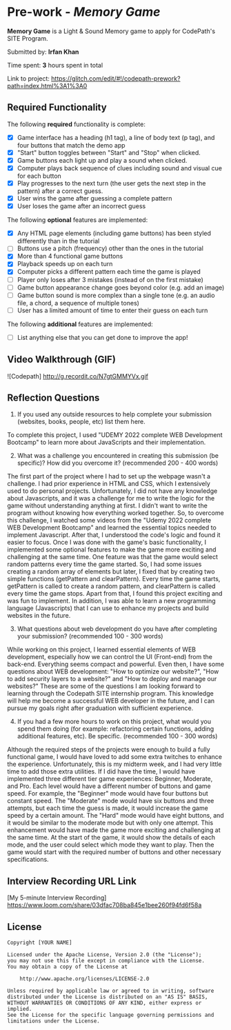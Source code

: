 # Pre-work - *Memory Game*

**Memory Game** is a Light & Sound Memory game to apply for CodePath's SITE Program. 

Submitted by: **Irfan Khan**

Time spent: **3** hours spent in total

Link to project: https://glitch.com/edit/#!/codepath-prework?path=index.html%3A1%3A0

## Required Functionality

The following **required** functionality is complete:

* [x] Game interface has a heading (h1 tag), a line of body text (p tag), and four buttons that match the demo app
* [x] "Start" button toggles between "Start" and "Stop" when clicked. 
* [x] Game buttons each light up and play a sound when clicked. 
* [x] Computer plays back sequence of clues including sound and visual cue for each button
* [x] Play progresses to the next turn (the user gets the next step in the pattern) after a correct guess. 
* [x] User wins the game after guessing a complete pattern
* [x] User loses the game after an incorrect guess

The following **optional** features are implemented:

* [x] Any HTML page elements (including game buttons) has been styled differently than in the tutorial
* [ ] Buttons use a pitch (frequency) other than the ones in the tutorial
* [x] More than 4 functional game buttons
* [x] Playback speeds up on each turn
* [x] Computer picks a different pattern each time the game is played
* [ ] Player only loses after 3 mistakes (instead of on the first mistake)
* [ ] Game button appearance change goes beyond color (e.g. add an image)
* [ ] Game button sound is more complex than a single tone (e.g. an audio file, a chord, a sequence of multiple tones)
* [ ] User has a limited amount of time to enter their guess on each turn

The following **additional** features are implemented:

- [ ] List anything else that you can get done to improve the app!

## Video Walkthrough (GIF)

![Codepath] http://g.recordit.co/N7gtGMMYVx.gif

## Reflection Questions
1. If you used any outside resources to help complete your submission (websites, books, people, etc) list them here. 

 To complete this project, I used "UDEMY 2022 complete WEB Development Bootcamp" to learn more about JavaScripts and their implementation.

2. What was a challenge you encountered in creating this submission (be specific)? How did you overcome it? (recommended 200 - 400 words)
 
The first part of the project where I had to set up the webpage wasn't a challenge. I had prior experience in HTML and CSS, which I extensively used to do personal  projects. Unfortunately, I did not have any knowledge about Javascripts, and it was a challenge for me to write the logic for the game without understanding   anything at first. I didn't want to write the program without knowing how everything worked together. So, to overcome this challenge, I watched some videos from the "Udemy 2022 complete WEB Development Bootcamp" and learned the essential topics needed to implement Javascript. After that, I understood the code's logic and found it easier to focus. Once I was done with the game's basic functionality, I implemented some optional features to make the game more exciting and challenging at the same time. One feature was that the game would select random patterns every time the game started. So, I had some issues creating a random array of elements but later, I fixed that by creating two simple functions (getPattern and clearPattern). Every time the game starts, getPattern is called to create a random pattern, and clearPattern is called every time the game stops.
Apart from that, I found this project exciting and was fun to implement. In addition, I was able to learn a new programming language (Javascripts) that I can use to enhance my projects and build websites in the future.

3. What questions about web development do you have after completing your submission? (recommended 100 - 300 words) 

While working on this project, I learned essential elements of WEB development, especially how we can control the UI (Front-end) from the back-end. Everything seems compact and powerful. Even then, I have some questions about WEB development: "How to optimize our website?", "How to add security layers to a website?" and "How to deploy and manage our websites?" These are some of the questions I am looking forward to learning through the Codepath SITE internship program. This knowledge will help me become a successful WEB developer in the future, and I can pursue my goals right after graduation with sufficient experience.

4. If you had a few more hours to work on this project, what would you spend them doing (for example: refactoring certain functions, adding additional features, etc). Be specific. (recommended 100 - 300 words)
 
Although the required steps of the projects were enough to build a fully functional game, I would have loved to add some extra twitches to enhance the experience. Unfortunately, this is my midterm week, and I had very little time to add those extra utilities. 
If I did have the time, I would have implemented three different tier game experiences: Beginner, Moderate, and Pro. Each level would have a different number of buttons and game speed. For example, the "Beginner" mode would have four buttons but constant speed. The "Moderate" mode would have six buttons and three attempts, but each time the guess is made, it would increase the game speed by a certain amount. The "Hard" mode would have eight buttons, and it would be similar to the moderate mode but with only one attempt. This enhancement would have made the game more exciting and challenging at the same time.
At the start of the game, it would show the details of each mode, and the user could select which mode they want to play. Then the game would start with the required number of buttons and other necessary specifications.


## Interview Recording URL Link

[My 5-minute Interview Recording] 
https://www.loom.com/share/03dfac708ba845e1bee260f94fd6f58a


## License

    Copyright [YOUR NAME]

    Licensed under the Apache License, Version 2.0 (the "License");
    you may not use this file except in compliance with the License.
    You may obtain a copy of the License at

        http://www.apache.org/licenses/LICENSE-2.0

    Unless required by applicable law or agreed to in writing, software
    distributed under the License is distributed on an "AS IS" BASIS,
    WITHOUT WARRANTIES OR CONDITIONS OF ANY KIND, either express or implied.
    See the License for the specific language governing permissions and
    limitations under the License.
